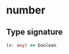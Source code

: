 # number

## Type signature

<!-- prettier-ignore-start -->
```typescript
(x: any) => boolean
```
<!-- prettier-ignore-end -->
